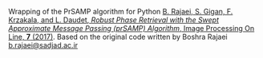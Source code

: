 Wrapping of the PrSAMP algorithm for Python [B. Rajaei, S. Gigan, F. Krzakala, and L. Daudet, *Robust Phase Retrieval with the Swept Approximate Message Passing (prSAMP) Algorithm*, Image Processing On Line, **7** (2017)](http://www.ipol.im/pub/art/2017/178/).
Based on the original code written by Boshra Rajaei [b.rajaei@sadjad.ac.ir](mailto:b.rajaei@sadjad.ac.ir)
